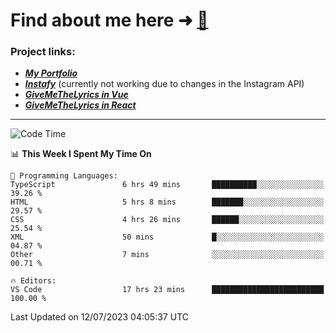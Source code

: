# Find about me here ➜ [🧑](https://pauabella.dev)

### Project links:
- ***[My Portfolio](https://pauabella.dev)***
- ***[Instafy](https://instafy.me)*** (currently not working due to changes in the Instagram API)
- ***[GiveMeTheLyrics in Vue](https://lyrics.pauabella.dev)***
- ***[GiveMeTheLyrics in React](https://pauabella.dev/GiveMeTheLyrics)***

---
<!--START_SECTION:waka-->
![Code Time](http://img.shields.io/badge/Code%20Time-2%2C308%20hrs%2023%20mins-blue)

📊 **This Week I Spent My Time On** 

```text
💬 Programming Languages: 
TypeScript               6 hrs 49 mins       ██████████░░░░░░░░░░░░░░░   39.26 % 
HTML                     5 hrs 8 mins        ███████░░░░░░░░░░░░░░░░░░   29.57 % 
CSS                      4 hrs 26 mins       ██████░░░░░░░░░░░░░░░░░░░   25.54 % 
XML                      50 mins             █░░░░░░░░░░░░░░░░░░░░░░░░   04.87 % 
Other                    7 mins              ░░░░░░░░░░░░░░░░░░░░░░░░░   00.71 % 

🔥 Editors: 
VS Code                  17 hrs 23 mins      █████████████████████████   100.00 % 
```


 Last Updated on 12/07/2023 04:05:37 UTC
<!--END_SECTION:waka-->
